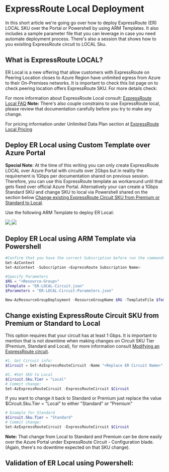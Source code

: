 # ExpressRoute Local Deployment

In this short article we're going go over how to deploy ExpressRoute (ER) LOCAL SKU over the Portal or Powershell by using ARM Templates. It also includes a sample parameter file that you can leverage in case you need automate deployment process. There's also a session that shows how to you exisiting ExpressRoute circuit to LOCAL Sku.

## What is ExpressRoute LOCAL?
ER Local is a new offering that allow customers with ExpressRoute on Peering Location closes to Azure Region have unlimited egress from Azure to their On-Premises networks. It is important to check this list page on to check peering location offers ExpressRoute SKU. For more details check:

For more information about ExpressRoute Local consult: [ExpressRoute Local FAQ](http://aka.ms/ErLocal)
**Note:** There's also couple constrains to use ExpressRoute local, please review that documentation carefully before you try to make any change.

For pricing information under Unlimited Data Plan section at [ExpressRoute Local Pricing](http://aka.ms/ErPricing)

## Deploy ER Local using Custom Template over Azure Portal

**Special Note**: At the time of this writing you can only create ExpressRoute LOCAL over Azure Portal with circuits over 2Gbps but in reality the requirement is 1Gbps per documentation shared on previous session. Therefore, you can use this ExpressRoute template as workaround until that gets fixed over official Azure Portal. Alternatively your can create a 1Gbps Standard SKU and change SKU to local via Powershell shared on the section below [Change existing ExpressRoute Circuit SKU from Premium or Standard to Local](#Change-existing-ExpressRoute-Circuit-SKU-from-Premium-or-Standard-to-Local).

Use the following ARM Template to deploy ER Local:

<a href="https://portal.azure.com/#create/Microsoft.Template/uri/https%3A%2F%2Fraw.githubusercontent.com%2Fdmauser%2Flab%2Fmaster%2Fazuredeploy.json" target="_blank">
    <img src="http://azuredeploy.net/deploybutton.png"/>
</a>
<a href="http://armviz.io/#/?load=https%3A%2F%2Fraw.githubusercontent.com%2Fdmauser%2Flab%2Fmaster%2Fazuredeploy.json" target="_blank">
    <img src="http://armviz.io/visualizebutton.png"/>
</a>

## Deploy ER Local using ARM Template via Powershell

```PowerShell
#Confirm that you have the correct Subscription before run the commands below:
Get-AzContext
Set-AzContext -Subscription <ExpressRoute Subscription Name>

#Specify Parameters
$RG = "<Resource-Group>"
$Template = "ER-LOCAL-Circuit.json"
$Parameters = "ER-LOCAL-Circuit-Parameters.json"

New-AzResourceGroupDeployment -ResourceGroupName $RG -TemplateFile $Template -TemplateParameterFile $Parameters
```

## Change existing ExpressRoute Circuit SKU from Premium or Standard to Local

This option requires that your circuit has at least 1 Gbps. It is important to mention that is not downtime when making changes on Circuit SKU Tier (Premium, Standard and Local), for more information consult [Modifying an ExpressRoute circuit](https://docs.microsoft.com/en-us/azure/expressroute/expressroute-howto-circuit-arm#modify).

```Powershell
#1. Get Circuit info:
$Circuit = Get-AzExpressRouteCircuit -Name "<Replace ER Circuit Name>" -ResourceGroupName "<ER Circuit Resource Group>"

#2. #Set SKU to Local
$Circuit.Sku.Tier = "Local"
# Commit change:
Set-AzExpressRouteCircuit -ExpressRouteCircuit $Circuit
```

If you want to change it back to Standard or Premium just replace the value $Circuit.Sku.Tier = "Local" to either "Standard" or "Premium"
```Powershell
# Example for Standard
$Circuit.Sku.Tier = "Standard"
# Commit change:
Set-AzExpressRouteCircuit -ExpressRouteCircuit $Circuit
```

**Note:** That change from Local to Standard and Premium can be done easily over the Azure Portal under ExpressRoute Circuit - Configuration blade. (Again, there's no downtime expected on that SKU change).

## Validation of ER Local using Powershell:
